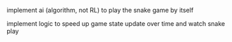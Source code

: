 implement ai (algorithm, not RL) to play the snake game by itself

implement logic to speed up game state update over time and watch snake play

